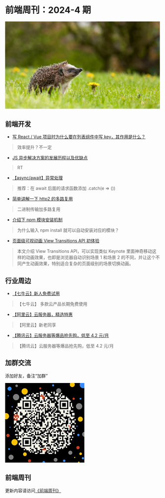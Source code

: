 # 前端周刊：2024-4 期

[![](/img/bing/20240408.jpeg?imageView2/2/w/960)](https://www.bing.com/search?q=%E8%A5%BF%E6%AC%A7%E5%88%BA%E7%8C%AC)

## 前端开发

- [写 React / Vue 项目时为什么要在列表组件中写 key，其作用是什么？](https://github.com/Advanced-Frontend/Daily-Interview-Question/issues/1)

> 效率提升？不一定

- [JS 异步解决方案的发展历程以及优缺点](https://github.com/Advanced-Frontend/Daily-Interview-Question/issues/11)

> RT

- [【async/await】异常处理](https://juejin.cn/post/7177637080015568952)

> 推荐：在 await 后面的请求函数添加 .catch(e => ())

- [简单讲解一下 http2 的多路复用](https://github.com/Advanced-Frontend/Daily-Interview-Question/issues/14)

> 二进制传输加多路复用

- [介绍下 npm 模块安装机制](https://github.com/Advanced-Frontend/Daily-Interview-Question/issues/22)

> 为什么输入 npm install 就可以自动安装对应的模块？

- [页面级可视动画 View Transitions API 初体验](https://www.zhangxinxu.com/wordpress/2024/08/view-transitions-api/)

> 本文介绍 View Transitions API，可以实现类似 Keynote 里面神奇移动这样的动画效果，也即是浏览器自动识别场景 1 和场景 2 的不同，并让这个不同产生动画效果，特别适合复杂的页面级别的场景切换动画。

## 行业周边

- [【七牛云】新人免费试用](https://s.qiniu.com/vmUnIr)

> 【七牛云】 多款云产品长期免费使用

- [【阿里云】云服务器，精选特惠](https://www.aliyun.com/daily-act/ecs/activity_selection?userCode=y31qmczl)

> 【阿里云】新老同享

- [【腾讯云】云服务器等爆品抢先购，低至 4.2 元/月](https://cloud.tencent.com/act/cps/redirect?redirect=2446&cps_key=55b0d6026f97f5980bceec15fcefa0af&from=console)

> 【腾讯云】云服务器等爆品抢先购，低至 4.2 元/月

## 加群交流

添加好友，备注“加群”

![refned_x](/img/a/refined-x.jpg)

## 前端周刊

更新内容请访问[《前端周刊》](https://frontend-weekly.com/)
